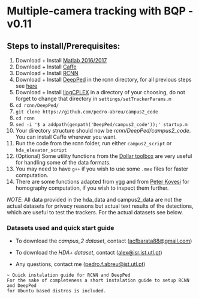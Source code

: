 # Multiple-camera tracking with BQP - v0.11

## Steps to install/Prerequisites:

1. Download + Install [Matlab 2016/2017](https://www.mathworks.com/downloads/)
2. Download + Install [Caffe](https://github.com/BVLC/caffe)
3. Download + Install [RCNN](https://github.com/rbgirshick/rcnn)
4. Download + Install [DeepPed](https://github.com/DenisTome/DeepPed) in the rcnn directory, for all previous steps see [here](QUICKSTART.md)
5. Download + Install [IlogCPLEX](https://ibm.onthehub.com/WebStore/OfferingDetails.aspx?o=9b4eadea-9776-e611-9421-b8ca3a5db7a1) in a directory of your choosing, do not forget to change that directory in `settings/setTrackerParams.m`
6. `cd rcnn/DeepPed/`
7. `git clone https://github.com/pedro-abreu/campus2_code`
8. `cd rcnn`
9. `sed -i '$ a addpath(genpath('DeepPed/campus2_code'));' startup.m`
10. Your directory structure should now be *rcnn/DeepPed/campus2_code*. You can install Caffe wherever you want.
11. Run the code from the rcnn folder, run either `campus2_script` or `hda_elevator_script`
12. (Optional) Some utility functions from the [Dollar toolbox](https://github.com/pdollar/toolbox) are very useful for handling some of the data formats.
13. You may need to have `g++` if you wish to use some `.mex` files for faster computation.
14. There are some functions adapted from [vgg](http://www.robots.ox.ac.uk/~vgg/hzbook/code/) and from [Peter Kovesi](http://www.peterkovesi.com/matlabfns/) for homography computation, if you wish to inspect them further.

*NOTE*: All data provided in the hda_data and campus2_data are not the actual datasets for privacy reasons but actual text results of the detections, which are useful to test the trackers. For the actual datasets see below.

### Datasets used and quick start guide

* To download the *campus_2 dataset*, contact (acfbarata88@gmail.com)

* To download the *HDA+ dataset*, contact (alex@isr.ist.utl.pt)

* Any questions, contact me (pedro.f.abreu@ist.utl.pt)

~~~~~~~~~~~~~~~~
~ Quick instalation guide for RCNN and DeepPed
For the sake of completeness a short instalation guide to setup RCNN and DeepPed
for Ubuntu based distros is included.
~~~~~~~~~~~~~~~~
